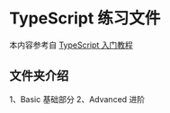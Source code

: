 # TypeScript 练习文件

本内容参考自 [TypeScript 入门教程](https://ts.xcatliu.com/)

## 文件夹介绍

1、Basic 基础部分
2、Advanced 进阶

